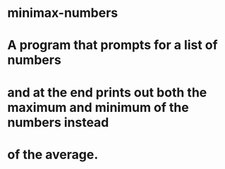 # minimax-numbers
# A program that prompts for a list of numbers
# and at the end prints out both the maximum and minimum of the numbers instead
# of the average.

